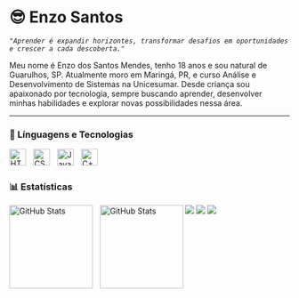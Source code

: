 # 😎 Enzo Santos

*`"Aprender é expandir horizontes, transformar desafios em oportunidades e crescer a cada descoberta."`*

Meu nome é Enzo dos Santos Mendes, tenho 18 anos e sou natural de Guarulhos, SP. Atualmente moro em Maringá, PR, e curso Análise e Desenvolvimento de Sistemas na Unicesumar. Desde criança sou apaixonado por tecnologia, sempre buscando aprender, desenvolver minhas habilidades e explorar novas possibilidades nessa área.

---

### 🤖 Línguagens e Tecnologias

<img 
    align="left" 
    alt="HTML"
    title="HTML" 
    width="30px" 
    style="padding-right: 10px;" 
    src="https://cdn.jsdelivr.net/gh/devicons/devicon@latest/icons/html5/html5-original.svg" 
/>
<img 
    align="left" 
    alt="CSS" 
    title="CSS"
    width="30px" 
    style="padding-right: 10px;" 
    src="https://cdn.jsdelivr.net/gh/devicons/devicon@latest/icons/css3/css3-original.svg" 
/>
<img 
    align="left" 
    alt="JavaScript" 
    title="JavaScript"
    width="30px" 
    style="padding-right: 10px;" 
    src="https://cdn.jsdelivr.net/gh/devicons/devicon@latest/icons/javascript/javascript-original.svg" 
/>
<img 
    align="left" 
    alt="C++" 
    title="C++"
    width="30px" 
    style="padding-right: 10px;"
    src="https://img.icons8.com/?size=100&id=40669&format=png&color=000000"
/>     
<br/>

### 📊 Estatísticas
<p>
  <img 
    align="left" 
    alt="GitHub Stats" 
    height="150" 
    style="padding-right: 10px;" 
    src="https://github-readme-stats.vercel.app/api?username=enzosantos3&theme=shadow_blue&show_icons=true" 
  />

<img 
      align="left" 
      alt="GitHub Stats" 
      height="150" 
      src="https://github-readme-stats.vercel.app/api/top-langs/?username=enzosantos3&theme=shadow_blue&show_icons=true&layout=compact&custom_title=Tecnologias&langs_count=9" 
  />

<div> 
  <a href="https://www.instagram.com/enzo333x/" target="_blank"><img src="https://img.shields.io/badge/-Instagram-%23E4405F?style=for-the-badge&logo=instagram&logoColor=white" target="_blank"></a>
  <a href = "mailto:enzosantos333x@gmail.com"><img src="https://img.shields.io/badge/-Gmail-%23333?style=for-the-badge&logo=gmail&logoColor=white" target="_blank"></a>
  <a href="https://https://github.com/enzosantos3" target="_blank"><img src="https://img.shields.io/badge/-LinkedIn-%230077B5?style=for-the-badge&logo=linkedin&logoColor=white" target="_blank"></a> 
</div>  

</p>
